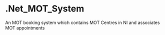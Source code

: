 # .Net_MOT_System
An MOT booking system which contains MOT Centres in NI and associates MOT appointments
